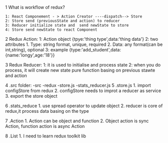 1   What is workflow of redux?
    
    1: React Componement - > Action Creator ----dispatch--> Store 
    2: Store send (previousState and action) to reducer
    3: Reducer initialize state and  send newState to store
    4: Store send newState to react Component

2   Redux Action:
    1: Action object {tpye:'thing type',data:'thing data'}
    2: two attributes 
        1. Type: string format, unique, required
        2. Data: any format(can be int,string), optional
    3: example {type:'add_student',data:{name:'longy',age:'18'}}

3   Redux Reducer:
    1: it is used to initialise and process state
    2: when you do process, it will create new state pure function basing on previous stawte and action

4   .src folder:
        -src
            -redux
                -store.js
                -stats_reducer.js
5   .store.js
        1. import configStore from redux
        2. configStore needs to improt a reducer as service
        3. export the store object

6   .stats_reduce
        1. use spread operator to update object
        2. reducer is core of redux,it process data basing on the type

7   .Action
        1. Action can be object and function
        2. Object action is sync Action, function action is async Action

8   .List
        1. I need to learn redux toolkit lib